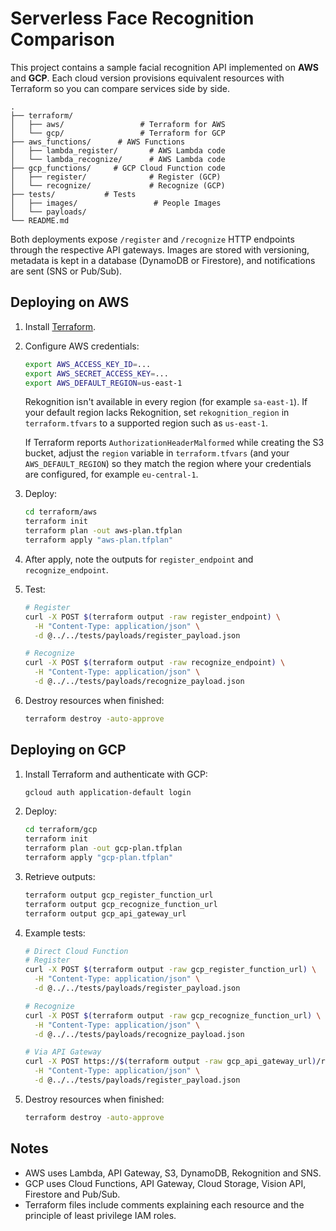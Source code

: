 # Serverless Face Recognition Comparison

This project contains a sample facial recognition API implemented on **AWS** and **GCP**. Each cloud version provisions equivalent resources with Terraform so you can compare services side by side.

```
.
├── terraform/
│   ├── aws/                 # Terraform for AWS
│   └── gcp/                 # Terraform for GCP
├── aws_functions/      # AWS Functions
│   ├── lambda_register/       # AWS Lambda code
│   └── lambda_recognize/      # AWS Lambda code
├── gcp_functions/     # GCP Cloud Function code
│   ├── register/              # Register (GCP)
│   └── recognize/             # Recognize (GCP)
├── tests/           # Tests
│   ├── images/                 # People Images
│   └── payloads/    
└── README.md
```

Both deployments expose `/register` and `/recognize` HTTP endpoints through the respective API gateways. Images are stored with versioning, metadata is kept in a database (DynamoDB or Firestore), and notifications are sent (SNS or Pub/Sub).

## Deploying on AWS
1. Install [Terraform](https://www.terraform.io/downloads.html).
2. Configure AWS credentials:
    ```bash
    export AWS_ACCESS_KEY_ID=...
    export AWS_SECRET_ACCESS_KEY=...
    export AWS_DEFAULT_REGION=us-east-1
    ```
    Rekognition isn't available in every region (for example `sa-east-1`). If your
    default region lacks Rekognition, set `rekognition_region` in `terraform.tfvars`
    to a supported region such as `us-east-1`.

    If Terraform reports `AuthorizationHeaderMalformed` while creating the S3
    bucket, adjust the `region` variable in `terraform.tfvars` (and your
    `AWS_DEFAULT_REGION`) so they match the region where your credentials are
    configured, for example `eu-central-1`.
3. Deploy:
    ```bash
    cd terraform/aws
    terraform init
    terraform plan -out aws-plan.tfplan
    terraform apply "aws-plan.tfplan"
    ```
4. After apply, note the outputs for `register_endpoint` and `recognize_endpoint`.
5. Test:
    ```bash
    # Register
    curl -X POST $(terraform output -raw register_endpoint) \
      -H "Content-Type: application/json" \
      -d @../../tests/payloads/register_payload.json
    
    # Recognize
    curl -X POST $(terraform output -raw recognize_endpoint) \
      -H "Content-Type: application/json" \
      -d @../../tests/payloads/recognize_payload.json
    ```
6. Destroy resources when finished:
    ```bash
    terraform destroy -auto-approve
    ```

## Deploying on GCP
1. Install Terraform and authenticate with GCP:
    ```bash
    gcloud auth application-default login
    ```
2. Deploy:
    ```bash
    cd terraform/gcp
    terraform init
    terraform plan -out gcp-plan.tfplan
    terraform apply "gcp-plan.tfplan"
    ```
3. Retrieve outputs:
    ```bash
    terraform output gcp_register_function_url
    terraform output gcp_recognize_function_url
    terraform output gcp_api_gateway_url
    ```
4. Example tests:
    ```bash
    # Direct Cloud Function
    # Register
    curl -X POST $(terraform output -raw gcp_register_function_url) \
      -H "Content-Type: application/json" \
      -d @../../tests/payloads/register_payload.json
    
    # Recognize
    curl -X POST $(terraform output -raw gcp_recognize_function_url) \
      -H "Content-Type: application/json" \
      -d @../../tests/payloads/recognize_payload.json

    # Via API Gateway
    curl -X POST https://$(terraform output -raw gcp_api_gateway_url)/register \
      -H "Content-Type: application/json" \
      -d @../../tests/payloads/register_payload.json
    ```
5. Destroy resources when finished:
    ```bash
    terraform destroy -auto-approve
    ```

## Notes
- AWS uses Lambda, API Gateway, S3, DynamoDB, Rekognition and SNS.
- GCP uses Cloud Functions, API Gateway, Cloud Storage, Vision API, Firestore and Pub/Sub.
- Terraform files include comments explaining each resource and the principle of least privilege IAM roles.
